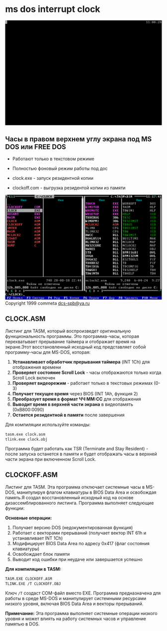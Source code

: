 # ms dos interrupt clock
![dos_interrupt_clock](https://raw.githubusercontent.com/commeta/dos_interrupt_clock/master/screen_shot.png "dos_interrupt_clock")

## Часы в правом верхнем углу экрана под MS DOS или FREE DOS
- Работают только в текстовом режиме
- Полностью фоновый режим работы под дос

- clock.exe - запуск резидентной копии
- clockoff.com - выгрузка резидентой копии из памяти

![dos_interrupt_clock](https://raw.githubusercontent.com/commeta/dos_interrupt_clock/master/screen_shot_over_dn.png "dos_interrupt_clock")
Copyright 1999 commeta <dcs-spb@ya.ru>


## CLOCK.ASM

Листинг для TASM, который воспроизведет оригинальную функциональность программы. Это программа-часы, которая перехватывает прерывание таймера и отображает время на экране.Этот восстановленный исходный код представляет собой программу-часы для MS-DOS, которая:

1. **Устанавливает обработчик прерывания таймера** (INT 1Ch) для отображения времени
2. **Проверяет состояние Scroll Lock** - часы отображаются только когда Scroll Lock включен
3. **Проверяет видеорежим** - работает только в текстовых режимах (0-3)
4. **Получает текущее время** через BIOS (INT 1Ah, функция 2)
5. **Преобразует время в формат ЧЧ:ММ:СС** для отображения
6. **Выводит время в верхней части экрана** в видеопамять (0xB800:0090)
7. **Остается резидентной в памяти** после завершения

Для компиляции используйте команды:
```
tasm.exe clock.asm
tlink.exe clock.obj
```

Программа будет работать как TSR (Terminate and Stay Resident) - после запуска останется в памяти и будет отображать часы в верхней части экрана при включенном Scroll Lock.


## CLOCKOFF.ASM

Листинг для TASM. Эта программа отключает системные часы в MS-DOS, манипулируя флагом клавиатуры в BIOS Data Area и освобождая память.Я создал восстановленный исходный код на основе дизассемблированного листинга. Программа выполняет следующие функции:

**Основные операции:**
1. Получает версию DOS (недокументированная функция)
2. Работает с векторами прерываний (получает вектор INT 61h и устанавливает INT 1Ch)
3. Модифицирует BIOS Data Area по адресу 0x417 (флаг состояния клавиатуры)
4. Освобождает блок памяти
5. Выводит код ошибки при неудаче или завершается успешно

**Для компиляции в TASM:**
```
TASM.EXE CLOCKOFF.ASM
TLINK.EXE /T CLOCKOFF.OBJ
```

Ключ `/T` создаст COM-файл вместо EXE. Программа предназначена для работы в среде MS-DOS и манипулирует системными ресурсами низкого уровня, включая BIOS Data Area и векторы прерываний.

**Примечание:** Эта программа выполняет системные операции низкого уровня и может влиять на работу системных часов и управление памятью в DOS.
